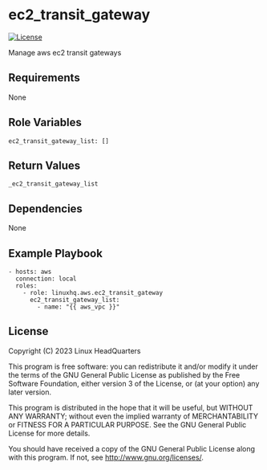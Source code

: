 # ec2\_transit\_gateway

[![License](https://img.shields.io/badge/license-GPLv3-lightgreen)](https://www.gnu.org/licenses/gpl-3.0.en.html#license-text)

Manage aws ec2 transit gateways

## Requirements

None

## Role Variables

    ec2_transit_gateway_list: []

## Return Values

    _ec2_transit_gateway_list

## Dependencies

None

## Example Playbook

    - hosts: aws
      connection: local
      roles:
        - role: linuxhq.aws.ec2_transit_gateway
          ec2_transit_gateway_list:
            - name: "{{ aws_vpc }}"

## License

Copyright (C) 2023 Linux HeadQuarters

This program is free software: you can redistribute it and/or modify
it under the terms of the GNU General Public License as published by
the Free Software Foundation, either version 3 of the License, or
(at your option) any later version.

This program is distributed in the hope that it will be useful,
but WITHOUT ANY WARRANTY; without even the implied warranty of
MERCHANTABILITY or FITNESS FOR A PARTICULAR PURPOSE. See the
GNU General Public License for more details.

You should have received a copy of the GNU General Public License
along with this program. If not, see <http://www.gnu.org/licenses/>.
